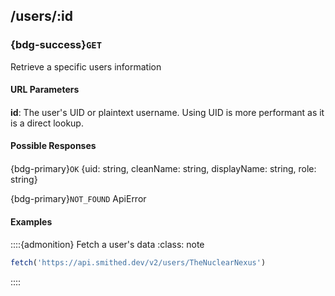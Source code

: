 ## /users/:id
### {bdg-success}`GET`

Retrieve a specific users information
#### URL Parameters<div class='sd-bg-secondary' style='width: 95%; height: 1px; margin: 0em 0em 0.1em 0em'></div>
**id**:
The user's UID or plaintext username. Using UID is more performant as it is a direct lookup.

#### Possible Responses<div class='sd-bg-secondary' style='width: 95%; height: 1px; margin: 0em 0em 0.1em 0em'></div>
{bdg-primary}`OK` <label class="sd-text-secondary">{uid: string, cleanName: string, displayName: string, role: string}</label>

{bdg-primary}`NOT_FOUND` <label class="sd-text-secondary">ApiError</label>

#### Examples<div class='sd-bg-secondary' style='width: 95%; height: 1px; margin: 0em 0em 0.1em 0em'></div>
::::{admonition} Fetch a user's data
    :class: note        
```ts
fetch('https://api.smithed.dev/v2/users/TheNuclearNexus')
```
::::

